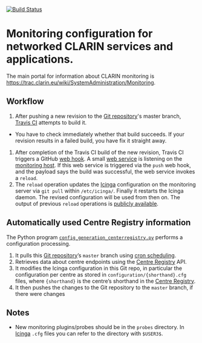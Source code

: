 [![Build Status](https://travis-ci.org/clarin-eric/monitoring.svg?branch=master)](https://travis-ci.org/clarin-eric/monitoring)

# Monitoring configuration for networked CLARIN services and applications.

The main portal for information about CLARIN monitoring is https://trac.clarin.eu/wiki/SystemAdministration/Monitoring.

## Workflow

1. After pushing a new revision to the [Git repository]'s master branch, [Travis CI] attempts to build it.
  * You have to check immediately whether that build succeeds. If your revision results in a failed build, you have fix it straight away.
1. After completion of the Travis CI build of the new revision, Travis CI triggers a GitHub [web hook]. A small [web service] is listening on the [monitoring host]. If this web service is triggered via the `push` web hook, and the payload says the build was successful, the web service invokes a `reload`. 
1. The `reload` operation updates the [Icinga] configuration on the monitoring server via `git pull` within `/etc/icinga/`. Finally it restarts the Icinga daemon. The revised configuration will be used from then on. The output of previous `reload` operations is [publicly available](https://clarin.fz-juelich.de:7011/logs/).

## Automatically used Centre Registry information
The Python program [`config_generation_centerregistry.py`] performs a configuration processing.
1. It pulls this [Git repository]’s `master` branch using [cron scheduling].
2. Retrieves data about centre endpoints using the [Centre Registry] API.
3. It modifies the Icinga configuration in this Git repo, in particular the configuration per centre as stored in `configuration/{shorthand}.cfg` files, where `{shorthand}` is the centre’s shorthand in the [Centre Registry].
4. It then pushes the changes to the Git repository to the `master` branch, if there were changes

## Notes
* New monitoring plugins/probes should be in the `probes` directory. In [Icinga] `.cfg` files you can refer to the directory with `$USER3$`.

[Travis CI]: https://travis-ci.org/clarin-eric/monitoring
[Icinga]: https://clarin.fz-juelich.de/icinga
[Centre Registry]: https://centres.clarin.eu
[Git repository]: https://github.com/clarin-eric/monitoring
[`config_generation_centerregistry.py`]: config_generation/config_generation_centerregistry.py
[cron scheduling]: https://trac.clarin.eu/wiki/SystemAdministration/Hosts/fsd-cloud22.zam.kfa-juelich.de#Scheduledjobs
[web service]: https://github.com/BeneDicere/simplistic-webhook-listener
[web hook]: https://developer.github.com/webhooks/
[monitoring host]: https://trac.clarin.eu/wiki/SystemAdministration/Hosts/fsd-cloud22.zam.kfa-juelich.de

